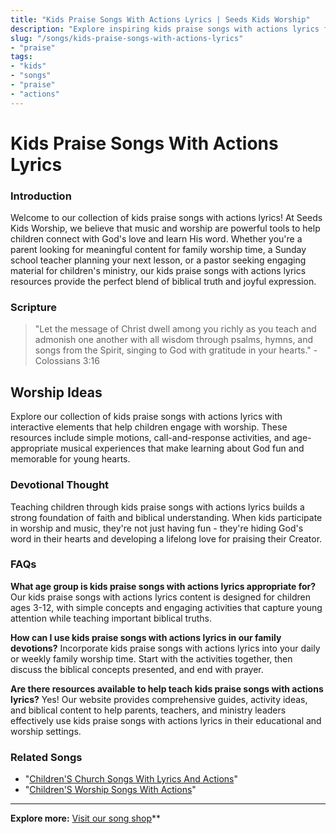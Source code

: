 ```yaml
---
title: "Kids Praise Songs With Actions Lyrics | Seeds Kids Worship"
description: "Explore inspiring kids praise songs with actions lyrics for children's worship and faith development. Biblical music resources for families and ministry."
slug: "/songs/kids-praise-songs-with-actions-lyrics"
- "praise"
tags:
- "kids"
- "songs"
- "praise"
- "actions"
---
```


# Kids Praise Songs With Actions Lyrics

### Introduction

Welcome to our collection of kids praise songs with actions lyrics! At Seeds Kids Worship, we believe that music and worship are powerful tools to help children connect with God's love and learn His word. Whether you're a parent looking for meaningful content for family worship time, a Sunday school teacher planning your next lesson, or a pastor seeking engaging material for children's ministry, our kids praise songs with actions lyrics resources provide the perfect blend of biblical truth and joyful expression.

### Scripture

> "Let the message of Christ dwell among you richly as you teach and admonish one another with all wisdom through psalms, hymns, and songs from the Spirit, singing to God with gratitude in your hearts." - Colossians 3:16

## Worship Ideas

Explore our collection of kids praise songs with actions lyrics with interactive elements that help children engage with worship. These resources include simple motions, call-and-response activities, and age-appropriate musical experiences that make learning about God fun and memorable for young hearts.

### Devotional Thought

Teaching children through kids praise songs with actions lyrics builds a strong foundation of faith and biblical understanding. When kids participate in worship and music, they're not just having fun - they're hiding God's word in their hearts and developing a lifelong love for praising their Creator.

### FAQs

**What age group is kids praise songs with actions lyrics appropriate for?**
Our kids praise songs with actions lyrics content is designed for children ages 3-12, with simple concepts and engaging activities that capture young attention while teaching important biblical truths.

**How can I use kids praise songs with actions lyrics in our family devotions?**
Incorporate kids praise songs with actions lyrics into your daily or weekly family worship time. Start with the activities together, then discuss the biblical concepts presented, and end with prayer.

**Are there resources available to help teach kids praise songs with actions lyrics?**
Yes! Our website provides comprehensive guides, activity ideas, and biblical content to help parents, teachers, and ministry leaders effectively use kids praise songs with actions lyrics in their educational and worship settings.

### Related Songs

- "[Children'S Church Songs With Lyrics And Actions](/songs/children-s-church-songs-with-lyrics-and-actions/)"
- "[Children'S Worship Songs With Actions](/songs/children-s-worship-songs-with-actions/)"

---

**Explore more:** [Visit our song shop](https://seedskidsworship.com/shop)**

<!-- Schema Markup -->
<script type="application/ld+json">
{
  "@context": "https://schema.org",
  "@type": "MusicRecording",
  "name": "Kids Praise Songs With Actions Lyrics",
  "byArtist": {
    "@type": "MusicGroup",
    "name": "Seeds Kids Worship"
  },
  "isFamilyFriendly": true,
  "url": "https://seedskidsworship.com/songs/kids-praise-songs-with-actions-lyrics/"
}
</script>